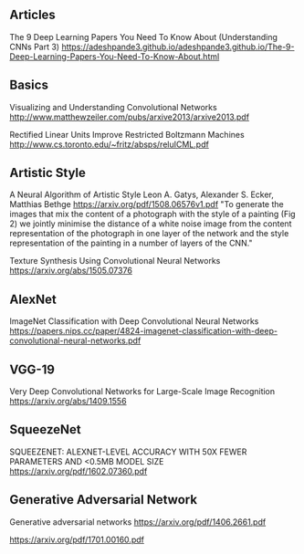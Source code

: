 ## Articles

The 9 Deep Learning Papers You Need To Know About (Understanding CNNs Part 3)
https://adeshpande3.github.io/adeshpande3.github.io/The-9-Deep-Learning-Papers-You-Need-To-Know-About.html

## Basics

Visualizing and Understanding Convolutional Networks
http://www.matthewzeiler.com/pubs/arxive2013/arxive2013.pdf

Rectified Linear Units Improve Restricted Boltzmann Machines
http://www.cs.toronto.edu/~fritz/absps/reluICML.pdf

## Artistic Style

A Neural Algorithm of Artistic Style
Leon A. Gatys, Alexander S. Ecker, Matthias Bethge
https://arxiv.org/pdf/1508.06576v1.pdf
"To generate the images that mix the content of a photograph with the style of a painting (Fig 2) we jointly minimise the distance of a white noise image from the content representation of the photograph in one layer of the network and the style representation of the painting in a number of layers of the CNN."

Texture Synthesis Using Convolutional Neural Networks
https://arxiv.org/abs/1505.07376

## AlexNet

ImageNet Classification with Deep Convolutional Neural Networks
https://papers.nips.cc/paper/4824-imagenet-classification-with-deep-convolutional-neural-networks.pdf

## VGG-19

Very Deep Convolutional Networks for Large-Scale Image Recognition
https://arxiv.org/abs/1409.1556

## SqueezeNet

SQUEEZENET: ALEXNET-LEVEL ACCURACY WITH 50X FEWER PARAMETERS AND <0.5MB MODEL SIZE
https://arxiv.org/pdf/1602.07360.pdf

## Generative Adversarial Network

Generative adversarial networks
https://arxiv.org/pdf/1406.2661.pdf

https://arxiv.org/pdf/1701.00160.pdf
